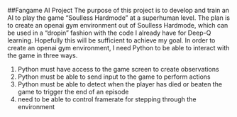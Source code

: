 ##Fangame AI Project
The purpose of this project is to develop and train an AI to play the game “Soulless Hardmode” at a superhuman level. The plan is to create an openai gym environment out of Soulless Hardmode, which can be used in a “dropin” fashion with the code I already have for Deep-Q learning. Hopefully this will be sufficient to achieve my goal.
In order to create an openai gym environment, I need Python to be able to interact with the game in three ways.
1. Python must have access to the game screen to create observations
2. Python must be able to send input to the game to perform actions
3. Python must be able to detect when the player has died or beaten the game to trigger the end of an episode
4. need to be able to control framerate for stepping through the environment